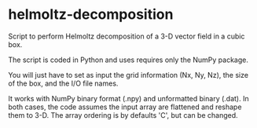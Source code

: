 # helmoltz-decomposition
Script to perform Helmoltz decomposition of a 3-D vector field in a cubic box.

The script is coded in Python and uses requires only the NumPy package.

You will just have to set as input the grid information (Nx, Ny, Nz), the size of the box, and the I/O file names.

It works with NumPy binary format (.npy) and unformatted binary (.dat). In both cases, the code assumes the input array are flattened and reshape them to 3-D. The array ordering is by defaults 'C', but can be changed.


